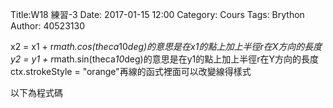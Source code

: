 Title:W18 練習-3
Date: 2017-01-15 12:00
Category: Cours
Tags: Brython
Author: 40523130



<!-- PELICAN_END_SUMMARY -->
x2 = x1 + r*math.cos(theca*10*deg)的意思是在x1的點上加上半徑r在X方向的長度
y2 = y1 + r*math.sin(theca*10*deg)的意思是在y1的點上加上半徑r在Y方向的長度
ctx.strokeStyle = "orange"再線的函式裡面可以改變線得樣式
<!-- 導入 Brython 標準程式庫 -->

<script type="text/javascript" 
    src="https://cdn.rawgit.com/brython-dev/brython/master/www/src/brython_dist.js">
</script>

<!-- 啟動 Brython -->

<script>
window.onload=function(){
brython(1);
}
</script>




<!-- 以下可以執行  Brython 程式 -->
<canvas id="onebar" width="500" height="500"></canvas>
<script type="text/python3">
from browser import document as doc
from browser import timer
import math
# 準備繪圖畫布
canvas = doc["onebar"]
ctx = canvas.getContext("2d")

# 取畫布的寬與高度
width = canvas.width
height = canvas.height

theca = 0

# 每隔特定時間, 進行動畫繪製
def animate():
    global theca
    # 刷新畫布
    ctx.clearRect(0, 0, width, height)
    # 逐一重新繪製小球
    ctx.fillStyle = "#000000"
    x2 = x1 + r*math.cos(theca*10*deg)
    y2 = y1 + r*math.sin(theca*10*deg)
    line(x1,y1,x2,y2)
    circle(x1,y1,5)
    x3 = x2 + 50*math.cos(-theca*10*deg)
    y3 = y2 + 50*math.sin(-theca*10*deg)
    line(x2,y2,x3,y3)
    circle(x4,y4,5)
    theca += 1
    x5 = x4 + r*math.cos(-theca*10*deg)
    y5 = y4 + r*math.sin(-theca*10*deg)
    line(x4,y4,x5,y5)
    circle(x1,y1,5)
    x6 = x5 + 50*math.cos(theca*10*deg)
    y6 = y5 + 50*math.sin(theca*10*deg)
    line(x5,y5,x6,y6)
    circle(x4,y4,5)
    theca += 1
    line(x3,y3,x6,y6)

timer.set_interval(animate,50)


# 畫圓函式
def circle(x,y,r):
    ctx.beginPath()
    ctx.arc(x, y, r, 0, math.pi*2, True)
    ctx.fill()
    ctx.closePath()


def line(x1,y1,x2,y2):
    # 以下可以利用 ctx 物件進行畫圖
    # 先畫一條直線
    ctx.beginPath()
    # 設定線的寬度為 1 個單位
    ctx.lineWidth = 1
    # 將畫筆移動到 (x1, y1) 座標點
    ctx.moveTo(x1, y1)
    # 然後畫直線到 (x2, y2) 座標點
    ctx.lineTo(x2, y2)
    # 設定顏色為藍色, 也可以使用 "rgb(0, 0, 255)" 字串設定顏色值
    ctx.strokeStyle = "orange"
    # 實際執行畫線
    ctx.stroke()
    ctx.closePath()


x1 = 200
y1 = 200
x4 = 350
y4 = 200
r = 50
deg = math.pi/180
for i in range(36):
    x2 = x1 + r*math.cos(i*10*deg)
    y2 = y1 + r*math.sin(i*10*deg)
    line(x1,y1,x2,y2)
    
line(200,200,200,300)
circle(200,200,5)


</script>




以下為程式碼
<pre class="brush: python">
<canvas id="onebar" width="500" height="500"></canvas>
<script type="text/python3">
from browser import document as doc
from browser import timer
import math
# 準備繪圖畫布
canvas = doc["onebar"]
ctx = canvas.getContext("2d")

# 取畫布的寬與高度
width = canvas.width
height = canvas.height

theca = 0

# 每隔特定時間, 進行動畫繪製
def animate():
    global theca
    # 刷新畫布
    ctx.clearRect(0, 0, width, height)
    # 逐一重新繪製小球
    ctx.fillStyle = "#000000"
    x2 = x1 + r*math.cos(theca*10*deg)
    y2 = y1 + r*math.sin(theca*10*deg)
    line(x1,y1,x2,y2)
    circle(x1,y1,5)
    x3 = x2 + 50*math.cos(-theca*10*deg)
    y3 = y2 + 50*math.sin(-theca*10*deg)
    line(x2,y2,x3,y3)
    circle(x4,y4,5)
    theca += 1
    x5 = x4 + r*math.cos(-theca*10*deg)
    y5 = y4 + r*math.sin(-theca*10*deg)
    line(x4,y4,x5,y5)
    circle(x1,y1,5)
    x6 = x5 + 50*math.cos(theca*10*deg)
    y6 = y5 + 50*math.sin(theca*10*deg)
    line(x5,y5,x6,y6)
    circle(x4,y4,5)
    theca += 1
    line(x3,y3,x6,y6)

timer.set_interval(animate,50)


# 畫圓函式
def circle(x,y,r):
    ctx.beginPath()
    ctx.arc(x, y, r, 0, math.pi*2, True)
    ctx.fill()
    ctx.closePath()


def line(x1,y1,x2,y2):
    # 以下可以利用 ctx 物件進行畫圖
    # 先畫一條直線
    ctx.beginPath()
    # 設定線的寬度為 1 個單位
    ctx.lineWidth = 1
    # 將畫筆移動到 (x1, y1) 座標點
    ctx.moveTo(x1, y1)
    # 然後畫直線到 (x2, y2) 座標點
    ctx.lineTo(x2, y2)
    # 設定顏色為藍色, 也可以使用 "rgb(0, 0, 255)" 字串設定顏色值
    ctx.strokeStyle = "orange"
    # 實際執行畫線
    ctx.stroke()
    ctx.closePath()


x1 = 200
y1 = 200
x4 = 350
y4 = 200
r = 50
deg = math.pi/180
for i in range(36):
    x2 = x1 + r*math.cos(i*10*deg)
    y2 = y1 + r*math.sin(i*10*deg)
    line(x1,y1,x2,y2)
    
line(200,200,200,300)
circle(200,200,5)


</script>
</pre>